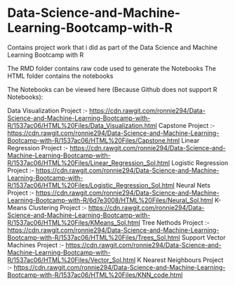 # Data-Science-and-Machine-Learning-Bootcamp-with-R
Contains project work that i did as part of the Data Science and Machine Learning Bootcamp with R

The RMD folder contains raw code used to generate the Notebooks
The HTML folder contains the notebooks

The Notebooks can be viewed here (Because Github does not support R Notebooks):

Data Visualization Project :-
https://cdn.rawgit.com/ronnie294/Data-Science-and-Machine-Learning-Bootcamp-with-R/1537ac06/HTML%20Files/Data_Visualization.html
Capstone Project :-
https://cdn.rawgit.com/ronnie294/Data-Science-and-Machine-Learning-Bootcamp-with-R/1537ac06/HTML%20Files/Capstone.html
Linear Regression Project :-
https://cdn.rawgit.com/ronnie294/Data-Science-and-Machine-Learning-Bootcamp-with-R/1537ac06/HTML%20Files/Linear_Regression_Sol.html
Logistic Regression Project :-
https://cdn.rawgit.com/ronnie294/Data-Science-and-Machine-Learning-Bootcamp-with-R/1537ac06/HTML%20Files/Logistic_Regression_Sol.html
Neural Nets Project :-
https://cdn.rawgit.com/ronnie294/Data-Science-and-Machine-Learning-Bootcamp-with-R/6d7e3008/HTML%20Files/Neural_Sol.html
K-Means Clustering Project :-
https://cdn.rawgit.com/ronnie294/Data-Science-and-Machine-Learning-Bootcamp-with-R/1537ac06/HTML%20Files/KMeans_Sol.html
Tree Nethods Project :-
https://cdn.rawgit.com/ronnie294/Data-Science-and-Machine-Learning-Bootcamp-with-R/1537ac06/HTML%20Files/Trees_Sol.html
Support Vector Machines Project :-
https://cdn.rawgit.com/ronnie294/Data-Science-and-Machine-Learning-Bootcamp-with-R/1537ac06/HTML%20Files/Vector_Sol.html
K Nearest Neighbours Project :-
https://cdn.rawgit.com/ronnie294/Data-Science-and-Machine-Learning-Bootcamp-with-R/1537ac06/HTML%20Files/KNN_code.html
